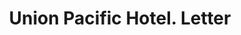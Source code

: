 ---
doi: 10.7916/D8M62XB3
date_other: '1880'
date_other_textual: 1880-1889
form: correspondence
genre:
- Letters (correspondence)
name:
- Union Pacific Hotel
object_in_context_url: https://biggert.cul.columbia.edu/items/view/ave_biggert_00131
subject_hierarchical_geographic:
- Council Bluffs, Iowa, United States
subject_name:
- Union Pacific Hotel
title: Union Pacific Hotel. Letter
sort_title: Union Pacific Hotel. Letter
call_number: ave_biggert_00131
coordinates:
- 41.253,-95.862
pid: ave_biggert_00131
identifiers: ave_biggert_00131
thumbnail: https://derivativo-2.library.columbia.edu/iiif/2/ldpd:343045/full/!256,256/0/native.jpg
permalink: "/biggert/ave_biggert_00131/"
layout: iiif-image-page
---